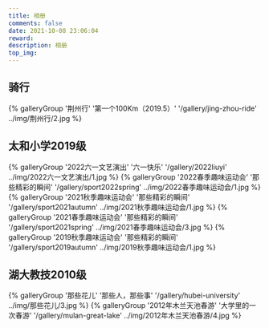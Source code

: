```yaml
---
title: 相册
comments: false
date: 2021-10-08 23:06:04
reward:
description: 相册
top_img:
---
```

<style>
.page-title {
    display: none;
  }
</style>
## 骑行

<div class="gallery-group-main">
{% galleryGroup '荆州行' '第一个100Km（2019.5）' '/gallery/jing-zhou-ride' ../img/荆州行/2.jpg %}
</div>


## 太和小学2019级

<div class="gallery-group-main">
{% galleryGroup '2022六一文艺演出' '六一快乐' '/gallery/2022liuyi' ../img/2022六一文艺演出/1.jpg %}
{% galleryGroup '2022春季趣味运动会' '那些精彩的瞬间' '/gallery/sport2022spring' ../img/2022春季趣味运动会/1.jpg %}
{% galleryGroup '2021秋季趣味运动会' '那些精彩的瞬间' '/gallery/sport2021autumn' ../img/2021秋季趣味运动会/1.jpg %}
{% galleryGroup '2021春季趣味运动会' '那些精彩的瞬间' '/gallery/sport2021spring' ../img/2021春季趣味运动会/3.jpg %}
{% galleryGroup '2019秋季趣味运动会' '那些精彩的瞬间' '/gallery/sport2019autumn' ../img/2019秋季趣味运动会/1.jpg %}
</div>


## 湖大教技2010级

<div class="gallery-group-main">
{% galleryGroup '那些花儿' '那些人，那些事' '/gallery/hubei-university' ../img/那些花儿/3.jpg %}
{% galleryGroup '2012年木兰天池春游' '大学里的一次春游' '/gallery/mulan-great-lake' ../img/2012年木兰天池春游/4.jpg %}
</div>
